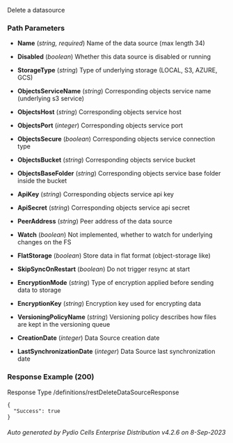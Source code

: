 






 
Delete a datasource  


### Path Parameters

 - **Name** (_string, required_) Name of the data source (max length 34)

 - **Disabled** (_boolean_) Whether this data source is disabled or running

 - **StorageType** (_string_) Type of underlying storage (LOCAL, S3, AZURE, GCS)

 - **ObjectsServiceName** (_string_) Corresponding objects service name (underlying s3 service)

 - **ObjectsHost** (_string_) Corresponding objects service host

 - **ObjectsPort** (_integer_) Corresponding objects service port

 - **ObjectsSecure** (_boolean_) Corresponding objects service connection type

 - **ObjectsBucket** (_string_) Corresponding objects service bucket

 - **ObjectsBaseFolder** (_string_) Corresponding objects service base folder inside the bucket

 - **ApiKey** (_string_) Corresponding objects service api key

 - **ApiSecret** (_string_) Corresponding objects service api secret

 - **PeerAddress** (_string_) Peer address of the data source

 - **Watch** (_boolean_) Not implemented, whether to watch for underlying changes on the FS

 - **FlatStorage** (_boolean_) Store data in flat format (object-storage like)

 - **SkipSyncOnRestart** (_boolean_) Do not trigger resync at start

 - **EncryptionMode** (_string_) Type of encryption applied before sending data to storage

 - **EncryptionKey** (_string_) Encryption key used for encrypting data

 - **VersioningPolicyName** (_string_) Versioning policy describes how files are kept in the versioning queue

 - **CreationDate** (_integer_) Data Source creation date

 - **LastSynchronizationDate** (_integer_) Data Source last synchronization date




### Response Example (200)
Response Type /definitions/restDeleteDataSourceResponse

```
{
  "Success": true
}
```




###### Auto generated by Pydio Cells Enterprise Distribution v4.2.6 on 8-Sep-2023
